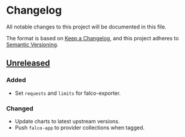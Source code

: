 # Changelog

All notable changes to this project will be documented in this file.

The format is based on [Keep a Changelog](https://keepachangelog.com/en/1.0.0/),
and this project adheres to [Semantic Versioning](https://semver.org/spec/v2.0.0.html).

## [Unreleased]

### Added

- Set `requests` and `limits` for falco-exporter.

### Changed

- Update charts to latest upstream versions.
- Push `falco-app` to provider collections when tagged.

[Unreleased]: https://github.com/giantswarm/REPOSITORY_NAME/tree/master
